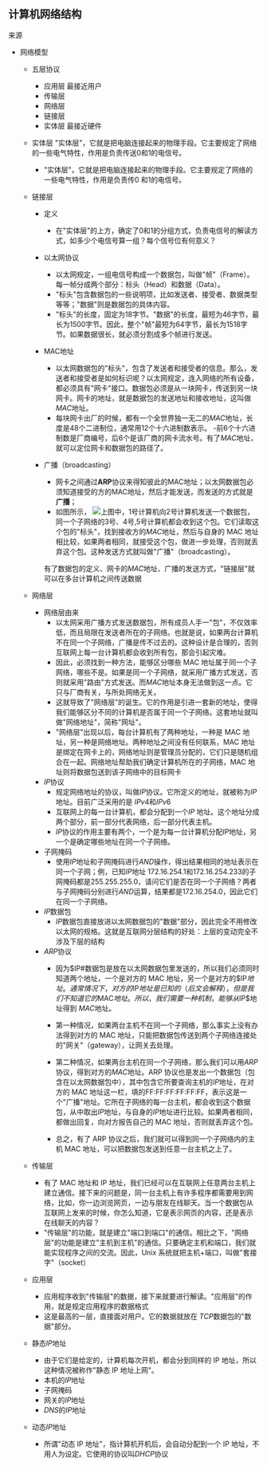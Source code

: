 ## 计算机网络结构
<a src="https://www.ruanyifeng.com/blog/2012/05/internet_protocol_suite_part_i.html
" style="text-decroation:none;">来源</a>
- 网络模型
    - 五层协议
        - 应用层 最接近用户
        - 传输层
        - 网络层
        - 链接层
        - 实体层 最接近硬件
    - 实体层 "实体层"，它就是把电脑连接起来的物理手段。它主要规定了网络的一些电气特性，作用是负责传送0和1的电信号。
        - "实体层"，它就是把电脑连接起来的物理手段。它主要规定了网络的一些电气特性，作用是负责传$0$
        和$1$的电信号。
    - 链接层
        - 定义
            - 在"实体层"的上方，确定了$0$和$1$的分组方式，负责电信号的解读方式，如多少个电信号算一组？每个信号位有何意义？
        - 以太网协议
            - 以太网规定，一组电信号构成一个数据包，叫做"帧"（Frame）。每一帧分成两个部分：标头（Head）和数据（Data）。
            - "标头"包含数据包的一些说明项，比如发送者、接受者、数据类型等等；"数据"则是数据包的具体内容。
            - "标头"的长度，固定为$18$字节。"数据"的长度，最短为$46$字节，最长为$1500$字节。因此，整个"帧"最短为$64$字节，最长为$1518$字节。如果数据很长，就必须分割成多个帧进行发送。
        - MAC地址
            - 以太网数据包的"标头"，包含了发送者和接受者的信息。那么，发送者和接受者是如何标识呢？以太网规定，连入网络的所有设备，都必须具有"网卡"接口。数据包必须是从一块网卡，传送到另一块网卡。网卡的地址，就是数据包的发送地址和接收地址，这叫做$MAC$地址。
            - 每块网卡出厂的时候，都有一个全世界独一无二的$MAC$地址，长度是$48$个二进制位，通常用$12$个十六进制数表示。
            -前$6$个十六进制数是厂商编号，后$6$个是该厂商的网卡流水号。有了$MAC$地址，就可以定位网卡和数据包的路径了。
        - 广播（broadcasting）
            - 网卡之间通过**ARP**协议来得知彼此的MAC地址；以太网数据包必须知道接受的方的MAC地址，然后才能发送，而发送的方式就是**广播**；
            - 如图所示， <img src="https://www.ruanyifeng.com/blogimg/asset/201205/bg2012052907.png">上图中，$1$号计算机向$2$号计算机发送一个数据包，同一个子网络的$3$号、$4$号,$5$号计算机都会收到这个包。它们读取这个包的"标头"，找到接收方的$MAC$地址，然后与自身的 MAC 地址相比较，如果两者相同，就接受这个包，做进一步处理，否则就丢弃这个包。这种发送方式就叫做"广播"（broadcasting）。

            有了数据包的定义、网卡的$MAC$地址、广播的发送方式，"链接层"就可以在多台计算机之间传送数据

    - 网络层
        - 网络层由来
            - 以太网采用广播方式发送数据包，所有成员人手一"包"，不仅效率低，而且局限在发送者所在的子网络。也就是说，如果两台计算机不在同一个子网络，广播是传不过去的。这种设计是合理的，否则互联网上每一台计算机都会收到所有包，那会引起灾难。
            - 因此，必须找到一种方法，能够区分哪些 MAC 地址属于同一个子网络，哪些不是。如果是同一个子网络，就采用广播方式发送，否则就采用"路由"方式发送。而$MAC$地址本身无法做到这一点。它只与厂商有关，与所处网络无关。
            - 这就导致了"网络层"的诞生。它的作用是引进一套新的地址，使得我们能够区分不同的计算机是否属于同一个子网络。这套地址就叫做"网络地址"，简称"网址"。
            - "网络层"出现以后，每台计算机有了两种地址，一种是 MAC 地址，另一种是网络地址。两种地址之间没有任何联系，MAC 地址是绑定在网卡上的，网络地址则是管理员分配的，它们只是随机组合在一起。网络地址帮助我们确定计算机所在的子网络，MAC 地址则将数据包送到该子网络中的目标网卡
        - $IP$协议
            - 规定网络地址的协议，叫做$IP$协议。它所定义的地址，就被称为$IP$地址。目前广泛采用的是 $IPv4$和$IPv6$
            - 互联网上的每一台计算机，都会分配到一个$IP$ 地址。这个地址分成两个部分，前一部分代表网络，后一部分代表主机。
            - $IP$协议的作用主要有两个，一个是为每一台计算机分配$IP$地址，另一个是确定哪些地址在同一个子网络。
        - 子网掩码
            - 使用$IP$地址和子网掩码进行$AND$操作，得出结果相同的地址表示在同一个子网；例，已知$IP$地址 $172.16.254.1$和$172.16.254.233$的子网掩码都是$255.255.255.0$，请问它们是否在同一个子网络？两者与子网掩码分别进行$AND$运算，结果都是$172.16.254.0$，因此它们在同一个子网络。
        - $IP$数据包
            - $IP$数据包直接放进以太网数据包的"数据"部分，因此完全不用修改以太网的规格。这就是互联网分层结构的好处：上层的变动完全不涉及下层的结构
        - $ARP$协议
            - 因为$IP#数据包是放在以太网数据包里发送的，所以我们必须同时知道两个地址，一个是对方的 MAC 地址，另一个是对方的$IP$地址。通常情况下，对方的$IP$地址是已知的（后文会解释），但是我们不知道它的$MAC$地址。所以，我们需要一种机制，能够从$IP$地址得到 $MAC$地址。

            - 第一种情况，如果两台主机不在同一个子网络，那么事实上没有办法得到对方的 MAC 地址，只能把数据包传送到两个子网络连接处的"网关"（gateway），让网关去处理。

            - 第二种情况，如果两台主机在同一个子网络，那么我们可以用$ARP$协议，得到对方的$MAC$地址。ARP 协议也是发出一个数据包（包含在以太网数据包中），其中包含它所要查询主机的$IP$地址，在对方的 MAC 地址这一栏，填的FF:FF:FF:FF:FF:FF，表示这是一个"广播"地址。它所在子网络的每一台主机，都会收到这个数据包，从中取出$IP$地址，与自身的$IP$地址进行比较。如果两者相同，都做出回复，向对方报告自己的 MAC 地址，否则就丢弃这个包。

            - 总之，有了 ARP 协议之后，我们就可以得到同一个子网络内的主机 MAC 地址，可以把数据包发送到任意一台主机之上了。

    - 传输层
        - 有了 MAC 地址和 IP 地址，我们已经可以在互联网上任意两台主机上建立通信。接下来的问题是，同一台主机上有许多程序都需要用到网络，比如，你一边浏览网页，一边与朋友在线聊天。当一个数据包从互联网上发来的时候，你怎么知道，它是表示网页的内容，还是表示在线聊天的内容？
        - "传输层"的功能，就是建立"端口到端口"的通信。相比之下，"网络层"的功能是建立"主机到主机"的通信。只要确定主机和端口，我们就能实现程序之间的交流。因此，Unix 系统就把主机+端口，叫做"套接字"（socket）
    - 应用层
        - 应用程序收到"传输层"的数据，接下来就要进行解读。"应用层"的作用，就是规定应用程序的数据格式
        - 这是最高的一层，直接面对用户。它的数据就放在 $TCP$数据包的"数据"部分。
    - 静态$IP$地址
        - 由于它们是给定的，计算机每次开机，都会分到同样的 IP 地址，所以这种情况被称作"静态 IP 地址上网"。
        - 本机的$IP$地址
        - 子网掩码
        - 网关的$IP$地址
        - $DNS$的$IP$地址
    - 动态$IP$地址
        - 所谓"动态 IP 地址"，指计算机开机后，会自动分配到一个 IP 地址，不用人为设定。它使用的协议叫$DHCP$协议
        

